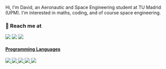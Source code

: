 Hi, I'm David, an Aeronautic and Space Engineering student at TU Madrid (UPM). I'm interested in maths, coding, and of course space engineering.


<h3>
  🚀 Reach me at
</h3> 
<p>
  <a href="https://www.linkedin.com/in/david-g%C3%B3mez-torija-592b0717a/">
        <img src="https://img.shields.io/badge/LinkedIn-0077B5?style=for-the-badge&logo=linkedin&logoColor=white" /></a>
  
  <a href="mailto:davidgomeztorija@gmail.com">
        <img src="https://img.shields.io/badge/Gmail-D14836?style=for-the-badge&logo=gmail&logoColor=white" /></a>
  
  <a href="https://github.com/Davidgt12">
        <img src="https://img.shields.io/badge/GitHub-100000?style=for-the-badge&logo=github&logoColor=white">
</p>

<h4>Programming Languages</h4>
<p>
  <img src="https://img.shields.io/badge/Python-3776AB?style=for-the-badge&logo=python&logoColor=white">
  <img src="https://img.shields.io/badge/Matlab-FF7F00?style=for-the-badge">
  <img src="https://img.shields.io/badge/Fortran-%23734F96.svg?style=for-the-badge&logo=fortran&logoColor=white">
  <img src="https://img.shields.io/badge/-Arduino-00979D?style=for-the-badge&logo=Arduino&logoColor=white">
  <img src="https://img.shields.io/badge/latex-%23008080.svg?style=for-the-badge&logo=latex&logoColor=white">
</p>

